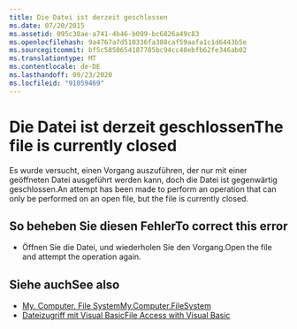 ```yaml
---
title: Die Datei ist derzeit geschlossen
ms.date: 07/20/2015
ms.assetid: 095c38ae-a741-4b46-b099-bc6826a49c83
ms.openlocfilehash: 9a4767a7d510336fa388caf59aafa1c1d6443b5e
ms.sourcegitcommit: bf5c5850654187705bc94cc40ebfb62fe346ab02
ms.translationtype: MT
ms.contentlocale: de-DE
ms.lasthandoff: 09/23/2020
ms.locfileid: "91059469"
---
```

# <a name="the-file-is-currently-closed"></a><span data-ttu-id="06ae1-102">Die Datei ist derzeit geschlossen</span><span class="sxs-lookup"><span data-stu-id="06ae1-102">The file is currently closed</span></span>

<span data-ttu-id="06ae1-103">Es wurde versucht, einen Vorgang auszuführen, der nur mit einer geöffneten Datei ausgeführt werden kann, doch die Datei ist gegenwärtig geschlossen.</span><span class="sxs-lookup"><span data-stu-id="06ae1-103">An attempt has been made to perform an operation that can only be performed on an open file, but the file is currently closed.</span></span>  
  
## <a name="to-correct-this-error"></a><span data-ttu-id="06ae1-104">So beheben Sie diesen Fehler</span><span class="sxs-lookup"><span data-stu-id="06ae1-104">To correct this error</span></span>  
  
- <span data-ttu-id="06ae1-105">Öffnen Sie die Datei, und wiederholen Sie den Vorgang.</span><span class="sxs-lookup"><span data-stu-id="06ae1-105">Open the file and attempt the operation again.</span></span>  
  
## <a name="see-also"></a><span data-ttu-id="06ae1-106">Siehe auch</span><span class="sxs-lookup"><span data-stu-id="06ae1-106">See also</span></span>

- [<span data-ttu-id="06ae1-107">My. Computer. File System</span><span class="sxs-lookup"><span data-stu-id="06ae1-107">My.Computer.FileSystem</span></span>](xref:Microsoft.VisualBasic.FileIO.FileSystem)
- [<span data-ttu-id="06ae1-108">Dateizugriff mit Visual Basic</span><span class="sxs-lookup"><span data-stu-id="06ae1-108">File Access with Visual Basic</span></span>](../developing-apps/programming/drives-directories-files/file-access.md)

